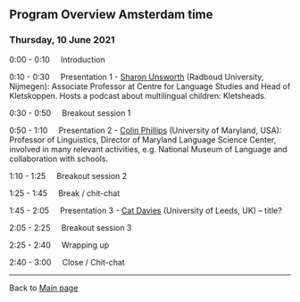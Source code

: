 ## Program Overview Amsterdam time

### Thursday, 10 June 2021

0:00 - 0:10 &nbsp;&nbsp;&nbsp; Introduction

0:10 - 0:30 &nbsp;&nbsp;&nbsp; Presentation 1 - [Sharon Unsworth](https://sharonunsworth.org/) (Radboud University, Nijmegen): Associate Professor at Centre for Language Studies and Head of Kletskoppen. Hosts a podcast about multilingual children: Kletsheads. <!-- [abstract](./abstracts/testtext.md#kletskoppen) -->

0:30 - 0:50 &nbsp;&nbsp;&nbsp; Breakout session 1

0:50 - 1:10 &nbsp;&nbsp;&nbsp; Presentation 2 - [Colin Phillips](https://www.colinphillips.net/) (University of Maryland, USA): Professor of Linguistics, Director of Maryland Language Science Center, involved in many relevant activities, e.g. National Museum of Language and collaboration with schools. <!-- [abstract](./abstracts/testtext.md#kletskoppen) -->

1:10 - 1:25 &nbsp;&nbsp;&nbsp; Breakout session 2

1:25 - 1:45 &nbsp;&nbsp;&nbsp; Break / chit-chat

1:45 - 2:05 &nbsp;&nbsp;&nbsp; Presentation 3 - [Cat Davies](https://ahc.leeds.ac.uk/languages/staff/699/dr-catherine-davies) (University of Leeds, UK) – title? <!-- [abstract](./abstracts/testtext.md#kletskoppen) -->

2:05 - 2:25 &nbsp;&nbsp;&nbsp; Breakout session 3

2:25 - 2:40 &nbsp;&nbsp;&nbsp; Wrapping up

2:40 - 3:00 &nbsp;&nbsp;&nbsp; Close / Chit-chat

<!--
---

Meet the other people attending before we start [here](./people)
-->
---

Back to [Main page](./Programma.md)